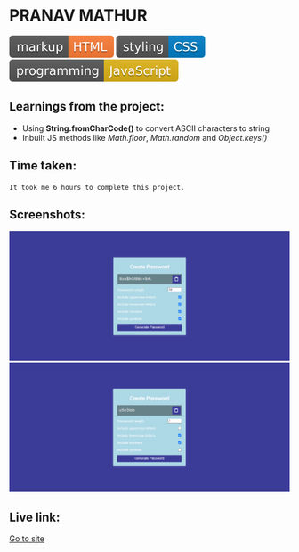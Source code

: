 # PRANAV MATHUR

![markup language](./Image/markup-HTML-orange.svg)
![style sheet language](./Image/styling-CSS-blue.svg)
![programming language](./Image/programming-JavaScript-yellow.svg)

## Learnings from the project:

- Using **String.fromCharCode()** to convert ASCII characters to string
- Inbuilt JS methods like _Math.floor_, _Math.random_ and _Object.keys()_

## Time taken:

    It took me 6 hours to complete this project.

## Screenshots:

![screencapture](./Image/ss1.png)
![screencapture](./Image/ss2.png)

## Live link:

[Go to site](https://10-password-generator.netlify.app/)
